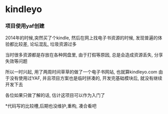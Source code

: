 # kindleyo

### 项目使用yaf创建

2014年的时候,突然买了个kindle, 然后在网上找电子书资源的时候, 发现普遍的体验都比较差, 论坛混乱, 垃圾资源过多



当时很多资源都是存放在各种网盘里, 由于打假等原因, 总是会造成资源丢失, 分享失效等问题



所以一时兴起, 用了两周时间草草的做了一个电子书网站, 也就算kindleyo.com 由于没有使用过YAF, 并且项目方案也是临时拼凑的, 开发完基础模块后, 就没有继续开发下去



各位如果只做了解的话, 估计这项目可以作为入门了





*代码写的比较槽,后期也没维护,重构, 凑合看吧